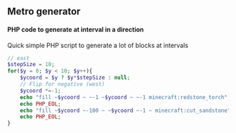 ## Metro generator


#### PHP code to generate at interval in a direction
Quick simple PHP script to generate a lot of blocks at intervals
```php
// east
$stepSize = 10;
for($y = 0; $y < 10; $y++){
	$ycoord = $y ? $y*$stepSize : null;
	// Flip for negative (west)
	$ycoord *=-1;
	echo "fill ~$ycoord ~ ~-1 ~$ycoord ~ ~-1 minecraft:redstone_torch"; // TODO replace with setblock 
	echo PHP_EOL;
	echo "fill ~$ycoord ~-100 ~ ~$ycoord ~-1 ~ minecraft:cut_sandstone";
	echo PHP_EOL;
}
```